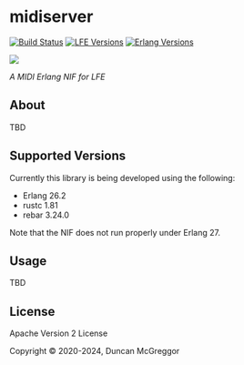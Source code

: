 # midiserver

[![Build Status][gh-actions-badge]][gh-actions]
[![LFE Versions][lfe badge]][lfe]
[![Erlang Versions][erlang badge]][erlang]

[![][logo]][logo-large]

*A MIDI Erlang NIF for LFE*

## About

TBD

## Supported Versions

Currently this library is being developed using the following:

* Erlang 26.2
* rustc 1.81
* rebar 3.24.0

Note that the NIF does not run properly under Erlang 27.

## Usage

TBD

## License

Apache Version 2 License

Copyright © 2020-2024, Duncan McGreggor

[//]: ---Named-Links---

[logo]: priv/images/logo-v1-x250.png
[logo-large]: priv/images/logo-v1-x1000.png
[gh-actions-badge]: https://github.com/ut-proj/midiserver/workflows/ci%2Fcd/badge.svg
[gh-actions]: https://github.com/ut-proj/midiserver/actions
[go]: https://golang.org/
[go badge]: https://img.shields.io/badge/go-1.16-blue.svg
[lfe]: https://github.com/lfe/lfe
[lfe badge]: https://img.shields.io/badge/lfe-2.0-blue.svg
[erlang badge]: https://img.shields.io/badge/erlang-21%20to%2024-blue.svg
[erlang]: https://github.com/ut-proj/midiserver/blob/master/.github/workflows/cicd.yml
